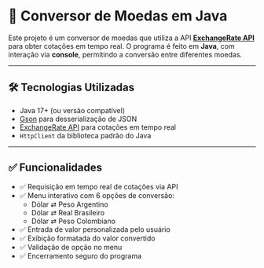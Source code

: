 # 💱 Conversor de Moedas em Java

Este projeto é um conversor de moedas que utiliza a API **[ExchangeRate API](https://www.exchangerate-api.com/)** para obter cotações em tempo real. O programa é feito em **Java**, com interação via **console**, permitindo a conversão entre diferentes moedas.

---

## 🛠 Tecnologias Utilizadas

- Java 17+ (ou versão compatível)
- [Gson](https://github.com/google/gson) para desserialização de JSON
- [ExchangeRate API](https://www.exchangerate-api.com/) para cotações em tempo real
- `HttpClient` da biblioteca padrão do Java

---
## ✅ Funcionalidades

- ✅ Requisição em tempo real de cotações via API
- ✅ Menu interativo com 6 opções de conversão:
  - Dólar ⇄ Peso Argentino
  - Dólar ⇄ Real Brasileiro
  - Dólar ⇄ Peso Colombiano
- ✅ Entrada de valor personalizada pelo usuário
- ✅ Exibição formatada do valor convertido
- ✅ Validação de opção no menu
- ✅ Encerramento seguro do programa




